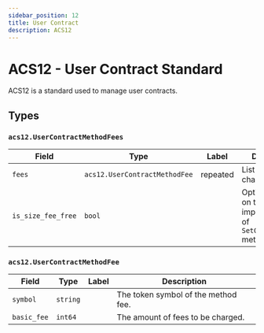 ```yaml
---
sidebar_position: 12
title: User Contract
description: ACS12
---
```


# ACS12 - User Contract Standard
ACS12 is a standard used to manage user contracts.

## Types

### `acs12.UserContractMethodFees`
| Field  | Type                    | Label     | Description                            |
|--------|-------------------------|-----------|----------------------------------------|
| `fees` | `acs12.UserContractMethodFee` | repeated | List of fees to be charged.            |
| `is_size_fee_free` | `bool`       |           | Optional based on the implementation of `SetConfiguration` method. |

### `acs12.UserContractMethodFee`
| Field       | Type    | Label     | Description                            |
|-------------|---------|-----------|----------------------------------------|
| `symbol`    | `string`|           | The token symbol of the method fee.     |
| `basic_fee` | `int64` |           | The amount of fees to be charged.       |